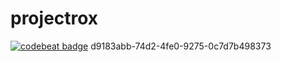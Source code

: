 # projectrox
<a href="https://codebeat.co/projects/github-com-roxannasabando-projectrox-master"><img alt="codebeat badge" src="https://codebeat.co/badges/e09175a5-a241-4ec1-823e-2518ac8caf49" /></a>
d9183abb-74d2-4fe0-9275-0c7d7b498373
